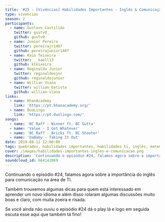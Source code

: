 ```yaml
---
title: '#25 - [Vivências] Habilidades Importantes - Inglês & Comunicação'
type: vivencias
season: 2
participants:
  - name: Gustavo Castilião
    twitter: gustv0_
    github: gustv0_
  - name: Junior Pereira
    twitter: pereirajr1407
    github: pereirajunior1407
  - name: Kaio Teixeira
    twitter: __kaell13
    github: kteixeira
  - name: Reginaldo Junior
    twitter: reginaldoojnr
    github: reginaldojunior
  - name: Willian Viana
    twitter: willian_batista
    github: willian-viana
links:
  - name: KhanAcademy
    link: 'https://pt.khanacademy.org/'
  - name: DuoLingo
    link: 'https://pt.duolingo.com/'
songs:
  - name: 'BC Raff - Winner ft. BC Gutta'
  - name: 'Valee - I Got Whatever'
  - name: 'BC Raff - Bricks ft. BC Shooter'
  - name: 'DaBaby - Taking It Out'
date: 2019-08-12 12:00:00
tags: quebradev, habilidades importantes, habilidades ti, inglês, matemática, estudo, vivências
cover: /images/habilidades-importantes-ingles-e-comunicacao.png
description: 'Continuando o episódio #24, falamos agora sobre a importância do inglês para comunicação na área de TI.'
soundcloud_id: 664142069
---
```


Continuando o episódio #24, falamos agora sobre a importância do inglês para comunicação na área de TI.

Também trouxemos algumas dicas para quem está interessado em aprender um novo idioma e além disso rolaram algumas discussões muito boas e claro, com muita zoeira e risada.

Se você ainda não ouviu o episódio #24 dá o play lá e logo em seguida escuta esse aqui que também tá fino!

